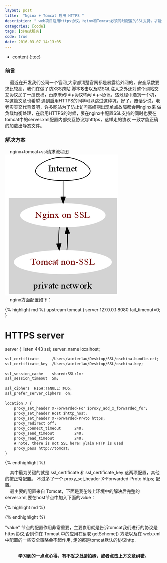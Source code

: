 ```yaml
---
layout: post
title:  "Nginx + Tomcat 启用 HTTPS "
description: " web项目启用https协议，Nginx和Tomcat必须同时配置的SSL支持，才能保证静态文件可以被加载"
categories: [code]
tags: [分布式服务]
code: true
date: 2016-03-07 14:13:05
---
```


* content
{:toc}

### 前言
  &nbsp;&nbsp;&nbsp;&nbsp;最近在开发我们公司一个官网,大家都清楚官网都是暴露给外网的，安全系数要求比较高，我们在做了防XSS跨站
脚本攻击以及防SQL注入之外还对整个网站交互协议加了一层授权，由原来的http协议转向https协议。这过程中遇到一个坑，写这篇文章也希望
遇到启用HTTPS的同学可以跳过这种坑，好了，废话少说，老老实实交代背景吧，许多网站为了防止访问高峰期出现单点故障都会用nginx来
做负载均衡处理，在启用HTTPS的时候，要在nginx中配置SSL支持的同时也要在tomcat中的server.xml配置内部交互协议为htttps，这样走的协议
一致才能正确的加载出静态文件。


### 解决方案
  &nbsp;&nbsp;&nbsp;&nbsp;nginx+tomcat+ssl请求流程图<br/>
  ![https-1](/img/https-01.png) <br/>
  &nbsp;&nbsp;&nbsp;&nbsp;nginx方面配置如下：

{% highlight md %} 
upstream tomcat {
    server 127.0.0.1:8080 fail_timeout=0;
}
 
# HTTPS server
server {
    listen       443 ssl;
    server_name  localhost;
 
    ssl_certificate      /Users/winterlau/Desktop/SSL/oschina.bundle.crt;
    ssl_certificate_key  /Users/winterlau/Desktop/SSL/oschina.key;
 
    ssl_session_cache    shared:SSL:1m;
    ssl_session_timeout  5m;
 
    ssl_ciphers  HIGH:!aNULL:!MD5;
    ssl_prefer_server_ciphers  on;
 
    location / {
        proxy_set_header X-Forwarded-For $proxy_add_x_forwarded_for;
        proxy_set_header Host $http_host;
        proxy_set_header X-Forwarded-Proto https;
        proxy_redirect off;
        proxy_connect_timeout      240;
        proxy_send_timeout         240;
        proxy_read_timeout         240;
        # note, there is not SSL here! plain HTTP is used
        proxy_pass http://tomcat;
    }

{% endhighlight %}

  &nbsp;&nbsp;&nbsp;&nbsp;其中最为关键的就是 ssl_certificate 和 ssl_certificate_key 这两项配置，其他的按正常配置。
不过多了一个 proxy_set_header X-Forwarded-Proto https; 配置。<br/>
  &nbsp;&nbsp;&nbsp;&nbsp;最主要的配置来自 Tomcat，下面是我在线上环境中的解决后完整的server.xml,要在host节点中加入下面的value：

{% highlight md %} 
 <Host name="XXXX.XXXX.XXXX.com" appBase="" unpackWARs="true" xmlValidation="false" xmlNamespaceAware="false" deployXML="false"
 deployOnStartup="false" autoDeploy="false">
       <Valve className="org.apache.catalina.valves.RemoteIpValve"  
        remoteIpHeader="X-Forwarded-For"  
        protocolHeader="X-Forwarded-Proto"  
        protocolHeaderHttpsValue="https"/>
 </Host>

{% endhighlight %}

 "value" 节点的配置作用非常重要，主要作用就是告诉tomcat我们进行的协议是https协议,否则你在 Tomcat 中的应用在读取 getScheme() 方法以及在 web.xml 中配置的一些安全策略会不起作用,
走的都是tomcat默认的协议http.

<br/>
<center><b>学习到的一点点心得，有不妥之处请拍砖，或者点击上方文章纠错。</b></center>